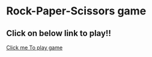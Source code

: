 # Rock-Paper-Scissors game

## Click on below link to play!!

[Click me To play game](https://shalinifefar.github.io)
